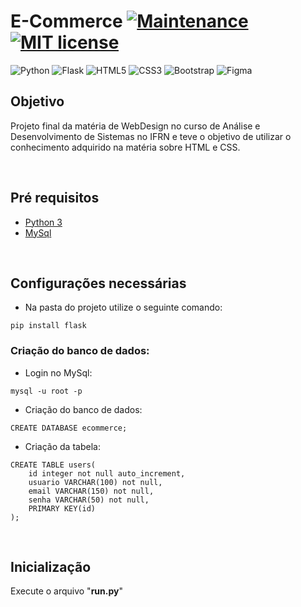 # E-Commerce [![Maintenance](https://img.shields.io/badge/Maintained%3F-no-red.svg)](https://GitHub.com/Naereen/StrapDown.js/graphs/commit-activity) [![MIT license](https://img.shields.io/badge/License-MIT-blue.svg)](https://lbesson.mit-license.org/)
![Python](https://img.shields.io/badge/python-3670A0?style=for-the-badge&logo=python&logoColor=ffdd54) ![Flask](https://img.shields.io/badge/flask-%23000.svg?style=for-the-badge&logo=flask&logoColor=white)
![HTML5](https://img.shields.io/badge/html5-%23E34F26.svg?style=for-the-badge&logo=html5&logoColor=white) ![CSS3](https://img.shields.io/badge/css3-%231572B6.svg?style=for-the-badge&logo=css3&logoColor=white) 
![Bootstrap](https://img.shields.io/badge/bootstrap-%238511FA.svg?style=for-the-badge&logo=bootstrap&logoColor=white) ![Figma](https://img.shields.io/badge/figma-%23F24E1E.svg?style=for-the-badge&logo=figma&logoColor=white)


## Objetivo
Projeto final da matéria de WebDesign no curso de Análise e Desenvolvimento de Sistemas no IFRN e teve o objetivo de utilizar o conhecimento adquirido na matéria sobre HTML e CSS.

<br>

## Pré requisitos
- [Python 3](https://www.python.org/downloads/)
- [MySql](https://dev.mysql.com/downloads/mysql/)

<br>

## Configurações necessárias
- Na pasta do projeto utilize o seguinte comando:
```
pip install flask
```
### Criação do banco de dados:
- Login no MySql:
```
mysql -u root -p
```
- Criação do banco de dados:
```
CREATE DATABASE ecommerce;
```
- Criação da tabela:
```
CREATE TABLE users(
    id integer not null auto_increment,
    usuario VARCHAR(100) not null,
    email VARCHAR(150) not null,
    senha VARCHAR(50) not null,
    PRIMARY KEY(id)
);
```

<br>

## Inicialização
Execute o arquivo "<b>run.py</b>"
